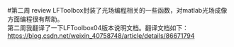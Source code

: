#第二周 review
LFToolbox封装了光场编程相关的一些函数，对matlab光场成像方面编程很有帮助。<br>
第二周我翻译了一下LFToolbox04版本说明文档。翻译文档如下：<br>
<a>https://blog.csdn.net/weixin_40758748/article/details/86671794</a>
